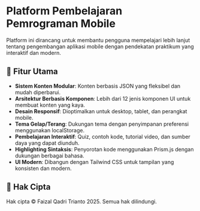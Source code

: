 # Platform Pembelajaran Pemrograman Mobile

Platform ini dirancang untuk membantu pengguna mempelajari lebih lanjut tentang pengembangan aplikasi mobile dengan pendekatan praktikum yang interaktif dan modern.

## 🚀 Fitur Utama

- **Sistem Konten Modular**: Konten berbasis JSON yang fleksibel dan mudah diperbarui.
- **Arsitektur Berbasis Komponen**: Lebih dari 12 jenis komponen UI untuk membuat konten yang kaya.
- **Desain Responsif**: Dioptimalkan untuk desktop, tablet, dan perangkat mobile.
- **Tema Gelap/Terang**: Dukungan tema dengan penyimpanan preferensi menggunakan localStorage.
- **Pembelajaran Interaktif**: Quiz, contoh kode, tutorial video, dan sumber daya yang dapat diunduh.
- **Highlighting Sintaksis**: Penyorotan kode menggunakan Prism.js dengan dukungan berbagai bahasa.
- **UI Modern**: Dibangun dengan Tailwind CSS untuk tampilan yang konsisten dan modern.

## 📄 Hak Cipta

Hak cipta © Faizal Qadri Trianto 2025. Semua hak dilindungi.

